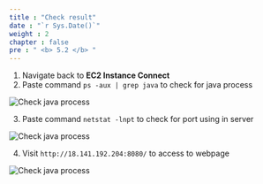 ```yaml
---
title : "Check result"
date : "`r Sys.Date()`"
weight : 2
chapter : false
pre : " <b> 5.2 </b> "
---
```


1. Navigate back to **EC2 Instance Connect**
2. Paste command `ps -aux | grep java` to check for java process

![Check java process](/images/5-Demo/5.2-CheckResult/001.png)

3. Paste command `netstat -lnpt` to check for port using in server

![Check java process](/images/5-Demo/5.2-CheckResult/002.png)

4. Visit `http://18.141.192.204:8080/` to access to webpage

![Check java process](/images/5-Demo/5.2-CheckResult/003.png)

